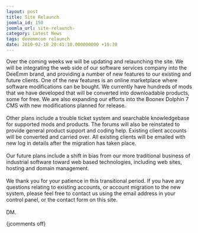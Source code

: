 ```yaml
---
layout: post
title: Site Relaunch
joomla_id: 150
joomla_url: site-relaunch-
category: Latest News
tags: deeemmcom relaunch
date: 2010-02-18 20:41:10.000000000 +10:30
---
```

<p>Over the coming weeks we will be updating and relaunching the site. We will be integrating the web side of our software services company into the DeeEmm brand, and providing a number of new features to our existing and future clients. One of the new features is an online marketplace where software modifications can be bought. We currently have hundreds of mods that we have developed that will be converted into downloadable products, some for free. We are also expanding our efforts into the Boonex Dolphin 7 CMS with new modifications planned for release.<br><br>Other plans include a trouble ticket system and searchable knowledgebase for supported mods and products. The forums will also be reinstated to provide general product support and coding help. Existing client accounts will be converted and carried over. All existing clients will be emailed with new log in details after the migration has taken place. <br><br>Our future plans include a shift in bias from our more traditional business of industrial software toward web based technologies, including web sites, hosting and domain management.<br><br>We thank you for your patience in this transitional period. If you have any questions relating to existing accounts, or account migration to the new system, please feel free to contact us using the email address in your control panel, or the contact form on this site.<br><br>DM.</p>
<p>{jcomments off}</p>

